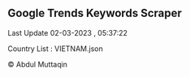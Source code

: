 

## Google Trends Keywords Scraper 
 
Last Update 02-03-2023 , 05:37:22

Country List :
VIETNAM.json



© Abdul Muttaqin 
